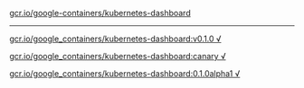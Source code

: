 [gcr.io/google-containers/kubernetes-dashboard](https://hub.docker.com/r/anjia0532/kubernetes-dashboard/tags/) 

----
[gcr.io/google_containers/kubernetes-dashboard:v0.1.0 √](https://hub.docker.com/r/anjia0532/kubernetes-dashboard/tags/)

[gcr.io/google_containers/kubernetes-dashboard:canary √](https://hub.docker.com/r/anjia0532/kubernetes-dashboard/tags/)

[gcr.io/google_containers/kubernetes-dashboard:0.1.0alpha1 √](https://hub.docker.com/r/anjia0532/kubernetes-dashboard/tags/)

